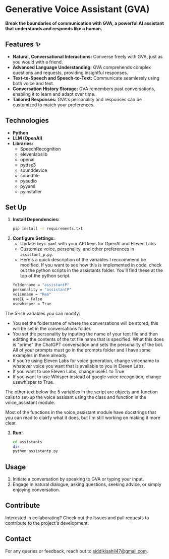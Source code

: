# Generative Voice Assistant (GVA)

**Break the boundaries of communication with GVA, a powerful AI assistant that understands and responds like a human.**

## Features ✨

* **Natural, Conversational Interactions:** Converse freely with GVA, just as you would with a friend.
* **Advanced Language Understanding:** GVA comprehends complex questions and requests, providing insightful responses.
* **Text-to-Speech and Speech-to-Text:** Communicate seamlessly using both voice and text.
* **Conversation History Storage:** GVA remembers past conversations, enabling it to learn and adapt over time.
* **Tailored Responses:** GVA's personality and responses can be customized to match your preferences.

## Technologies ️

* **Python**
* **LLM (OpenAI)**
* **Libraries:**
  * SpeechRecognition
  * elevenlabslib
  * openai
  * pyttsx3
  * sounddevice
  * soundfile
  * pyaudio
  * pyyaml
  * pyinstaller

## Set Up

1. **Install Dependencies:**
   ```bash
   pip install -r requirements.txt
   ```
2. **Configure Settings:**
   - Update `keys.yaml` with your API keys for OpenAI and Eleven Labs.
   - Customize voice, personality, and other preferences in `assistant_p.py`.
   - Here's a quick description of the variables I reccommend be modified. If you want to see how this is implemented in code, check out the python scripts in the assistants folder. You'll find these at the top of the python script.
   ```bash
   foldername = "assistantP"
   personality = "assistantP"
   voicename = "Rem"
   useEL = False
   usewhisper = True
   ```

The 5-ish variables you can modify:
  * You set the foldername of where the conversations will be stored, this will be set in the conversations folder.
  * You set the personality by inputing the name of your text file and then editting the contents of the txt file name that is specified. What this does is "prime" the ChatGPT conversation and sets the personality of the bot. All of your prompts must go in the prompts folder and I have some examples in there already.
  * If you're using Eleven Labs for voice generation, change voicename to whatever voice you want that is available to you in Eleven Labs.
  * If you want to use Eleven Labs, change useEL to True
  * If you want to use Whisper instead of google voice recognition, change usewhisper to True.

    
The other text below the 5 variables in the script are objects and function calls to set-up the voice assisant using the class and function in the voice_assistant module.

Most of the functions in the voice_assistant module have docstrings that you can read to clairfy what it does, but I'm still working on making it more clear.

3. **Run:**
   
   ```bash
   cd assistants
   dir
   python assistantp.py
   ```

## Usage

1. Initiate a conversation by speaking to GVA or typing your input.
2. Engage in natural dialogue, asking questions, seeking advice, or simply enjoying conversation.

## Contribute

Interested in collaborating? Check out the issues and pull requests to contribute to the project's development.


## Contact
For any queries or feedback, reach out to siddikisahil47@gmail.com.


